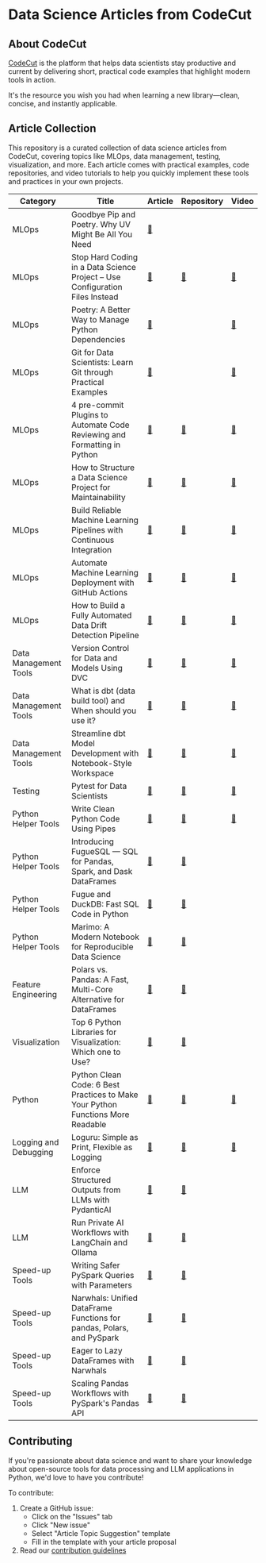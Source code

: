 # Data Science Articles from CodeCut

## About CodeCut

[CodeCut](https://codecut.ai/?utm_source=github&utm_medium=data_science_repo&utm_campaign=introduction) is the platform that helps data scientists stay productive and current by delivering short, practical code examples that highlight modern tools in action.

It's the resource you wish you had when learning a new library—clean, concise, and instantly applicable.

## Article Collection

This repository is a curated collection of data science articles from CodeCut, covering topics like MLOps, data management, testing, visualization, and more. Each article comes with practical examples, code repositories, and video tutorials to help you quickly implement these tools and practices in your own projects.

| Category | Title | Article | Repository | Video |
|----------|-------|---------|------------|-------|
| MLOps | Goodbye Pip and Poetry. Why UV Might Be All You Need | [🔗](https://codecut.ai/why-uv-might-all-you-need/?utm_source=github&utm_medium=data_science_repo&utm_campaign=blog) | | |
| MLOps | Stop Hard Coding in a Data Science Project – Use Configuration Files Instead | [🔗](https://codecut.ai/stop-hard-coding-in-a-data-science-project-use-configuration-files-instead/?utm_source=github&utm_medium=data_science_repo&utm_campaign=blog) | [🔗](https://github.com/codecuttech/hydra-demo) | [🔗](https://youtu.be/jaX9zrC7y4Y) |
| MLOps | Poetry: A Better Way to Manage Python Dependencies | [🔗](https://codecut.ai/poetry-a-better-way-to-manage-python-dependencies/?utm_source=github&utm_medium=data_science_repo&utm_campaign=blog) | | [🔗](https://youtu.be/-QSUyDvHQGY) |
| MLOps | Git for Data Scientists: Learn Git through Practical Examples | [🔗](https://codecut.ai/git-deep-dive-for-data-scientists/?utm_source=github&utm_medium=data_science_repo&utm_campaign=blog) | | [🔗](https://youtu.be/UKCTvrJSoL0) |
| MLOps | 4 pre-commit Plugins to Automate Code Reviewing and Formatting in Python | [🔗](https://codecut.ai/4-pre-commit-plugins-to-automate-code-reviewing-and-formatting-in-python-2/?utm_source=github&utm_medium=data_science_repo&utm_campaign=blog) | [🔗](https://github.com/codecuttech/Data-science/tree/master/productive_tools/precommit_examples) | [🔗](https://youtube.com/playlist?list=PLnK6m_JBRVNqskWiXLxx1QRDDng9O8Fsf) |
| MLOps | How to Structure a Data Science Project for Maintainability | [🔗](https://codecut.ai/how-to-structure-a-data-science-project-for-readability-and-transparency-2/?utm_source=github&utm_medium=data_science_repo&utm_campaign=blog) | [🔗](https://github.com/codecuttech/data-science-template) | [🔗](https://youtu.be/TzvcPi3nsdw) |
| MLOps | Build Reliable Machine Learning Pipelines with Continuous Integration | [🔗](https://codecut.ai/build-reliable-machine-learning-pipelines-with-continuous-integration-2/?utm_source=github&utm_medium=data_science_repo&utm_campaign=blog) | [🔗](https://github.com/khuyentran1401/cicd-mlops-demo) | [🔗](https://youtu.be/rkg09nNMAhs) |
| MLOps | Automate Machine Learning Deployment with GitHub Actions | [🔗](https://codecut.ai/automate-machine-learning-deployment-with-github-actions-2/?utm_source=github&utm_medium=data_science_repo&utm_campaign=blog) | [🔗](https://github.com/khuyentran1401/cicd-mlops-demo) | [🔗](https://youtu.be/728M0yhI0_M) |
| MLOps | How to Build a Fully Automated Data Drift Detection Pipeline | [🔗](https://codecut.ai/build-a-fully-automated-data-drift-detection-pipeline/?utm_source=github&utm_medium=data_science_repo&utm_campaign=blog) | [🔗](https://github.com/khuyentran1401/detect-data-drift-pipeline) | [🔗](https://youtu.be/4w2ly3WuL40) |
| Data Management Tools | Version Control for Data and Models Using DVC | [🔗](https://codecut.ai/introduction-to-dvc-data-version-control-tool-for-machine-learning-projects-2/?utm_source=github&utm_medium=data_science_repo&utm_campaign=blog) | [🔗](https://github.com/codecuttech/dvc-demo) | [🔗](https://youtu.be/80s_dbfiqLM) |
| Data Management Tools | What is dbt (data build tool) and When should you use it? | [🔗](https://codecut.ai/build-an-efficient-data-pipeline-is-dbt-the-key/?utm_source=github&utm_medium=data_science_repo&utm_campaign=blog) | [🔗](https://github.com/codecuttech/dbt-demo) | [🔗](https://youtu.be/mM5zWBP3G_U) |
| Data Management Tools | Streamline dbt Model Development with Notebook-Style Workspace | [🔗](https://codecut.ai/dbt-mage-interactively-build-and-orchestrate-data-models/?utm_source=github&utm_medium=data_science_repo&utm_campaign=blog) | [🔗](https://github.com/khuyentran1401/dbt-mage) | [🔗](https://youtu.be/vQFg1Mp60-s) |
| Testing | Pytest for Data Scientists | [🔗](https://codecut.ai/pytest-for-data-scientists-3/?utm_source=github&utm_medium=data_science_repo&utm_campaign=blog) | [🔗](https://github.com/codecuttech/Data-science/tree/master/data_science_tools/pytest) | [🔗](https://www.youtube.com/playlist?list=PLnK6m_JBRVNoYEer9hBmTNwkYB3gmbOPO) |
| Python Helper Tools | Write Clean Python Code Using Pipes | [🔗](https://codecut.ai/write-clean-python-code-using-pipes-3/?utm_source=github&utm_medium=data_science_repo&utm_campaign=blog) | [🔗](https://github.com/CodeCutTech/Data-science/blob/master/productive_tools/pipe.ipynb) | [🔗](https://youtu.be/K20_eZZGqsc) |
| Python Helper Tools | Introducing FugueSQL — SQL for Pandas, Spark, and Dask DataFrames | [🔗](https://codecut.ai/introducing-fuguesql-sql-for-pandas-spark-and-dask-dataframes-2/?utm_source=github&utm_medium=data_science_repo&utm_campaign=blog) | [🔗](https://github.com/codecuttech/Data-science/blob/master/data_science_tools/fugueSQL.ipynb) | |
| Python Helper Tools | Fugue and DuckDB: Fast SQL Code in Python | [🔗](https://codecut.ai/fugue-and-duckdb-fast-sql-code-in-python-2/?utm_source=github&utm_medium=data_science_repo&utm_campaign=blog) | [🔗](https://github.com/codecuttech/Data-science/blob/master/productive_tools/Fugue_and_Duckdb/Fugue_and_Duckdb.ipynb) | |
| Python Helper Tools | Marimo: A Modern Notebook for Reproducible Data Science | [🔗](https://codecut.ai/marimo-a-modern-notebook-for-reproducible-data-science/?utm_source=github&utm_medium=data_science_repo&utm_campaign=blog) | [🔗](https://github.com/codecuttech/Data-science/tree/master/data_science_tools/marimo_examples) | |
| Feature Engineering | Polars vs. Pandas: A Fast, Multi-Core Alternative for DataFrames | [🔗](https://codecut.ai/polars-vs-pandas-a-fast-multi-core-alternative-for-dataframes/?utm_source=github&utm_medium=data_science_repo&utm_campaign=blog) | [🔗](https://github.com/codecuttech/Data-science/blob/master/data_science_tools/polars_vs_pandas.ipynb) | |
| Visualization | Top 6 Python Libraries for Visualization: Which one to Use? | [🔗](https://codecut.ai/top-6-python-libraries-for-visualization-which-one-to-use/?utm_source=github&utm_medium=data_science_repo&utm_campaign=blog) | [🔗](https://github.com/codecuttech/Data-science/tree/master/visualization/top_visualization.ipynb) | |
| Python | Python Clean Code: 6 Best Practices to Make Your Python Functions More Readable | [🔗](https://codecut.ai/python-clean-code-6-best-practices-to-make-your-python-functions-more-readable-2/?utm_source=github&utm_medium=data_science_repo&utm_campaign=blog) | [🔗](https://github.com/codecuttech/Data-science/tree/master/python/good_functions) | [🔗](https://youtu.be/IDHD8JYBl5M) |
| Logging and Debugging | Loguru: Simple as Print, Flexible as Logging | [🔗](https://codecut.ai/simplify-your-python-logging-with-loguru/?utm_source=github&utm_medium=data_science_repo&utm_campaign=blog) | [🔗](https://github.com/codecuttech/Data-science/tree/master/productive_tools/logging_tools) | [🔗](https://youtu.be/XY_OrUoR-HU) |
| LLM | Enforce Structured Outputs from LLMs with PydanticAI | [🔗](https://codecut.ai/enforce-structured-outputs-from-llms-with-pydanticai/?utm_source=github&utm_medium=data_science_repo&utm_campaign=blog) | [🔗](https://github.com/codecuttech/Data-science/blob/master/llm/pydantic_ai_examples.ipynb) | |
| LLM | Run Private AI Workflows with LangChain and Ollama | [🔗](https://codecut.ai/private-ai-workflows-langchain-ollama/?utm_source=github&utm_medium=data_science_repo&utm_campaign=blog) | [🔗](https://github.com/codecuttech/Data-science/blob/master/llm/langchain_ollama.ipynb) | |
| Speed-up Tools | Writing Safer PySpark Queries with Parameters | [🔗](https://codecut.ai/pyspark-sql-enhancing-reusability-with-parameterized-queries/) | [🔗](https://github.com/codecuttech/Data-science/blob/master/data_science_tools/pyspark_parametrize.ipynb) | |
| Speed-up Tools | Narwhals: Unified DataFrame Functions for pandas, Polars, and PySpark | [🔗](https://codecut.ai/unified-dataframe-functions-pandas-polars-pyspark/) | [🔗](https://github.com/codecuttech/Data-science/blob/master/data_science_tools/narwhals.ipynb) | |
| Speed-up Tools | Eager to Lazy DataFrames with Narwhals | [🔗](https://codecut.ai/eager-to-lazy-dataframes-with-narwhals/) | [🔗](https://github.com/codecuttech/Data-science/blob/master/data_science_tools/narwhals_row_ordering.ipynb) | |
| Speed-up Tools | Scaling Pandas Workflows with PySpark's Pandas API | [🔗](https://codecut.ai/scaling-pandas-workflows-with-pysparks-pandas-api/) | [🔗](https://github.com/codecuttech/Data-science/blob/master/data_science_tools/pandas_api_on_spark.ipynb) | |

## Contributing

If you're passionate about data science and want to share your knowledge about open-source tools for data processing and LLM applications in Python, we'd love to have you contribute!

To contribute:

1. Create a GitHub issue:
   - Click on the "Issues" tab
   - Click "New issue"
   - Select "Article Topic Suggestion" template
   - Fill in the template with your article proposal
2. Read our [contribution guidelines](contribution.md)

